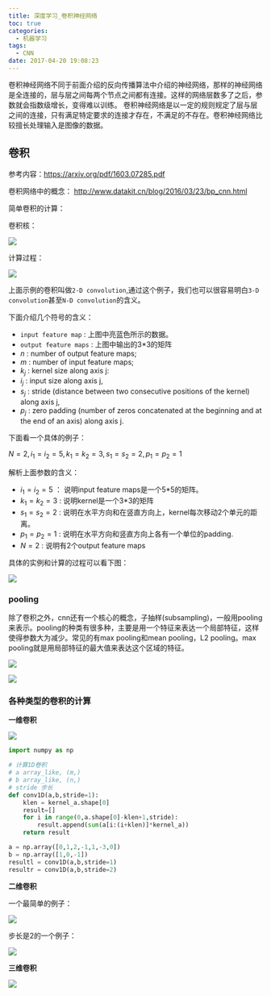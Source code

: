 ```yaml
---
title: 深度学习_卷积神经网络
toc: true
categories:
  - 机器学习
tags:
  - CNN
date: 2017-04-20 19:08:23
---
```

卷积神经网络不同于前面介绍的反向传播算法中介绍的神经网络，那样的神经网络是全连接的，层与层之间每两个节点之间都有连接。这样的网络层数多了之后，参数就会指数级增长，变得难以训练。 卷积神经网络是以一定的规则规定了层与层之间的连接，只有满足特定要求的连接才存在，不满足的不存在。卷积神经网络比较擅长处理输入是图像的数据。
<!-- more -->

## 卷积

参考内容：https://arxiv.org/pdf/1603.07285.pdf

卷积网络中的概念： http://www.datakit.cn/blog/2016/03/23/bp_cnn.html

简单卷积的计算：

卷积核：

![](2017-04-20_202354.png)

计算过程：

![](2017-04-20_202310.png)

上面示例的卷积叫做`2-D convolution`,通过这个例子，我们也可以很容易明白`3-D convolution`甚至`N-D convolution`的含义。

下面介绍几个符号的含义：

- `input feature map` : 上图中亮蓝色所示的数据。
- `output feature maps` : 上图中输出的3*3的矩阵
- $n$ : number of output feature maps;
- $m$ : number of input feature maps;
- $k_j$ : kernel size along axis j:
- $i_j$ : input size along axis j,
- $s_j$ : stride (distance between two consecutive positions of the kernel) along axis j,
- $p_j$ : zero padding (number of zeros concatenated at the beginning and at the end of an axis) along axis j.

下面看一个具体的例子：

$N = 2, i_1 = i_2 = 5, k_1 = k_2 = 3, s_1 = s_2 = 2,  p_1 = p_2 = 1$

解析上面参数的含义：

- $i_1 = i_2 = 5$ ： 说明input feature maps是一个5*5的矩阵。
- $k_1 = k_2 = 3$ :  说明kernel是一个3*3的矩阵
- $s_1 = s_2 = 2$ :  说明在水平方向和在竖直方向上，kernel每次移动2个单元的距离。
- $p_1 = p_2 = 1$ :  说明在水平方向和竖直方向上各有一个单位的padding.
- $N = 2$ : 说明有2个output feature maps

具体的实例和计算的过程可以看下图：

![](2017-04-20_204237.png)

### pooling

除了卷积之外，cnn还有一个核心的概念，子抽样(subsampling)，一般用pooling来表示。pooling的种类有很多种，主要是用一个特征来表达一个局部特征，这样使得参数大为减少。常见的有max pooling和mean pooling，L2 pooling。max pooling就是用局部特征的最大值来表达这个区域的特征。

![](2017-04-21_092850.png)

![](2017-04-21_092917.png)

### 各种类型的卷积的计算

**一维卷积**

![](2017-04-21_094638.png)

```python
import numpy as np

# 计算1D卷积
# a array_like, (m,)
# b array_like, (n,)
# stride 步长
def conv1D(a,b,stride=1):
    klen = kernel_a.shape[0]
    result=[]
    for i in range(0,a.shape[0]-klen+1,stride):
        result.append(sum(a[i:(i+klen)]*kernel_a))
    return result

a = np.array([0,1,2,-1,1,-3,0])
b = np.array([1,0,-1])
resultl = conv1D(a,b,stride=1)
resultr = conv1D(a,b,stride=2)
```

**二维卷积**

一个最简单的例子：

![](2017-04-21_093356.png)

步长是2的一个例子：

![](2017-04-21_093927.png)

**三维卷积**

![](2017-04-21_094749.png)
